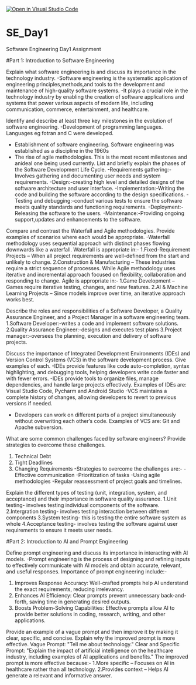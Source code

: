 [![Open in Visual Studio Code](https://classroom.github.com/assets/open-in-vscode-2e0aaae1b6195c2367325f4f02e2d04e9abb55f0b24a779b69b11b9e10269abc.svg)](https://classroom.github.com/online_ide?assignment_repo_id=18371950&assignment_repo_type=AssignmentRepo)
# SE_Day1
Software Engineering Day1 Assignment

#Part 1: Introduction to Software Engineering

Explain what software engineering is and discuss its importance in the technology industry.
-Software engineering is the systematic application of engineering principles,methods,and tools to the development and maintenance of high-quality software systems.
-It plays a crucial role in the technology industry by enabling the creation of software applications and systems that power various aspects of modern life, including communication, commerce, entertainment, and healthcare.

Identify and describe at least three key milestones in the evolution of software engineering.
-Development of programming languages. Languages eg fotran and C were developed.
- Establishment of software engineering. Software engineering was established as a discipline in the 1960s
- The rise of agile methodologies. This is the most recent milestones and anideal one being used currently.
List and briefly explain the phases of the Software Development Life Cycle.
-Requirements gathering:-Involves gathering and documenting user needs and system requirements.
-Design:-creating high level and detailed designs of the software architecture and user interface.
-Implementation:-Writing the code and building the software according to the design specifications.
-Testing and debugging:-conduct various tests to ensure the software meets quality standards and functioning requirements.
-Deployment:-Releasing the software to the users.
-Maintenance:-Providing ongoing support,updates and enhancements to the software.

Compare and contrast the Waterfall and Agile methodologies. Provide examples of scenarios where each would be appropriate.
-Waterfall methodology uses sequential approach with distinct phases flowing downwards like a waterfall. Waterfall is appropriate in:-
     1.Fixed-Requirement Projects – When all project requirements are well-defined from the start and unlikely to change.
     2.Construction & Manufacturing – These industries require a strict sequence of processes.
While Agile methodology uses iterative and incremental approach focused on flexibility, collaboration and responding to change. Agile is appropriate in:-
     1.Game Development – Games require iterative testing, changes, and new features.
     2.AI & Machine Learning Projects – Since models improve over time, an iterative approach works best.

Describe the roles and responsibilities of a Software Developer, a Quality Assurance Engineer, and a Project Manager in a software engineering team.
1.Software Developer:-writes a code and implement software solutions.
2.Quality Assurance Engineer:-designs and executes test plans
3.Project manager:-oversees the planning, execution and delivery of software projects.

Discuss the importance of Integrated Development Environments (IDEs) and Version Control Systems (VCS) in the software development process. Give examples of each.
 -IDEs provide features like code auto-completion, syntax highlighting, and debugging tools, helping developers write code faster and with fewer errors.
 -IDEs provide tools to organize files, manage dependencies, and handle large projects effectively.
 Examples of IDEs are: Visual Studio Code, Pycharm and Android Studio
  -VCS maintains a complete history of changes, allowing developers to revert to previous versions if needed.
  - Developers can work on different parts of a project simultaneously without overwriting each other’s code.
Examples of VCS are: Git and Apache subversion.


What are some common challenges faced by software engineers? Provide strategies to overcome these challenges.
 1. Technical Debt
 2. Tight Deadlines
 3. Changing Requirements
-Strategies to overcome the challenges are:-
   -Effective communication
   -Prioritization of tasks
   -Using agile methodologies
   -Regular reassessment of project goals and timelines.


Explain the different types of testing (unit, integration, system, and acceptance) and their importance in software quality assurance.
  1.Unit testing- involves testing individual components of the software.
  2.Intergration testing- involves testing interaction between different components
  3.System testing- this is testing the entire software system as whole
  4.Acceptance testing- involves testing the software against user requirements to ensure it meets user needs.

#Part 2: Introduction to AI and Prompt Engineering


Define prompt engineering and discuss its importance in interacting with AI models.
 -Prompt engineering is the process of designing and refining inputs to effectively communicate with AI models and obtain accurate, relevant, and useful responses.
 Importance of prompt engineering include:-
   1. Improves Response Accuracy: Well-crafted prompts help AI understand the exact requirements, reducing irrelevancy.
   2. Enhances AI Efficiency: Clear prompts prevent unnecessary back-and-forth, saving time in generating desired outputs.
   3. Boosts Problem-Solving Capabilities: Effective prompts allow AI to provide better solutions in coding, research, writing, and other applications.


Provide an example of a vague prompt and then improve it by making it clear, specific, and concise. Explain why the improved prompt is more effective.
   Vague Prompt:
"Tell me about technology."
   Clear and Specific Prompt:
"Explain the impact of artificial intelligence on the healthcare industry, including examples of AI applications and benefits."
The improved prompt is more effective because:-
  1.More specific – Focuses on AI in healthcare rather than all technology.
  2.Provides context – Helps AI generate a relevant and informative answer.
